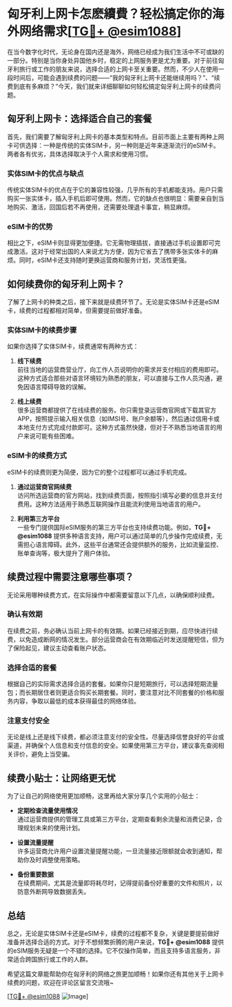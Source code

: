 # 匈牙利上网卡怎麽續費？轻松搞定你的海外网络需求[[TG💪+ @esim1088](https://t.me/s/esim1088)]

在当今数字化时代，无论身在国内还是海外，网络已经成为我们生活中不可或缺的一部分。特别是当你身处异国他乡时，稳定的上网服务更是尤为重要。对于前往匈牙利旅行或工作的朋友来说，选择合适的上网卡至关重要。然而，不少人在使用一段时间后，可能会遇到续费的问题——“我的匈牙利上网卡还能继续用吗？”、“续费到底有多麻烦？”今天，我们就来详细聊聊如何轻松搞定匈牙利上网卡的续费问题。

## 匈牙利上网卡：选择适合自己的套餐

首先，我们需要了解匈牙利上网卡的基本类型和特点。目前市面上主要有两种上网卡可供选择：一种是传统的实体SIM卡，另一种则是近年来逐渐流行的eSIM卡。两者各有优劣，具体选择取决于个人需求和使用习惯。

### 实体SIM卡的优点与缺点

传统实体SIM卡的优点在于它的兼容性较强，几乎所有的手机都能支持。用户只需购买一张实体卡，插入手机后即可使用。然而，它的缺点也很明显：需要亲自到当地购买、激活，回国后若不再使用，还需要处理退卡事宜，稍显麻烦。

### eSIM卡的优势

相比之下，eSIM卡则显得更加便捷。它无需物理插拔，直接通过手机设置即可完成激活。这对于经常出国的人来说尤为方便，因为它省去了携带多张实体卡的麻烦。同时，eSIM卡还支持随时更换运营商和服务计划，灵活性更强。

## 如何续费你的匈牙利上网卡？

了解了上网卡的种类之后，接下来就是续费环节了。无论是实体SIM卡还是eSIM卡，续费的过程都相对简单，但需要提前做好准备。

### 实体SIM卡的续费步骤

如果你选择了实体SIM卡，续费通常有两种方式：

1. **线下续费**  
   前往当地的运营商营业厅，向工作人员说明你的需求并支付相应的费用即可。这种方式适合那些对语言环境较为熟悉的朋友，可以直接与工作人员沟通，避免因语言障碍导致的误解。

2. **线上续费**  
   很多运营商都提供了在线续费的服务。你只需登录运营商官网或下载其官方APP，按照提示输入相关信息（如IMSI号、账户余额等），然后通过信用卡或本地支付方式完成付款即可。这种方式虽然快捷，但对于不熟悉当地语言的用户来说可能有些困难。

### eSIM卡的续费方式

eSIM卡的续费则更为简便，因为它的整个过程都可以通过手机完成。

1. **通过运营商官网续费**  
   访问所选运营商的官方网站，找到续费页面，按照指引填写必要的信息并支付费用。这种方法适用于熟悉互联网操作且能流利使用当地语言的用户。

2. **利用第三方平台**  
   一些专门提供国际eSIM服务的第三方平台也支持续费功能。例如，**TG💪+ @esim1088** 提供多种语言支持，用户可以通过简单的几步操作完成续费，无需担心语言障碍。此外，这些平台通常还会提供额外的服务，比如流量监控、账单查询等，极大提升了用户体验。

## 续费过程中需要注意哪些事项？

无论采用哪种续费方式，在实际操作中都需要留意以下几点，以确保顺利续费。

### 确认有效期

在续费之前，务必确认当前上网卡的有效期。如果已经接近到期，应尽快进行续费，以免造成断网的情况发生。部分运营商会在有效期临近时发送提醒短信，但为了保险起见，建议主动查看账户状态。

### 选择合适的套餐

根据自己的实际需求选择合适的套餐。如果你只是短期旅行，可以选择短期流量包；而长期居住者则更适合购买长期套餐。同时，要注意对比不同套餐的价格和服务内容，争取以最低的成本获得最佳的网络体验。

### 注意支付安全

无论是线上还是线下续费，都必须注意支付的安全性。尽量选择信誉良好的平台或渠道，并确保个人信息和支付信息的安全。如果使用第三方平台，建议事先查阅相关评价，避免上当受骗。

## 续费小贴士：让网络更无忧

为了让自己的网络使用更加顺畅，这里再给大家分享几个实用的小贴士：

- **定期检查流量使用情况**  
  通过运营商提供的管理工具或第三方平台，定期查看剩余流量和消费记录，合理规划未来的使用计划。
  
- **设置流量提醒**  
  许多运营商允许用户设置流量提醒功能，一旦流量接近限额就会收到通知，帮助你及时调整使用策略。

- **备份重要数据**  
  在续费期间，尤其是流量即将耗尽时，记得提前备份好重要的文件和照片，以防意外断网导致数据丢失。

## 总结

总之，无论是实体SIM卡还是eSIM卡，续费的过程都不复杂，关键是要提前做好准备并选择合适的方式。对于不想频繁折腾的用户来说，**TG💪+ @esim1088** 提供的eSIM服务无疑是一个不错的选择。它不仅操作简单，而且支持多语言服务，非常适合跨国旅行或工作的人群。

希望这篇文章能帮助你在匈牙利的网络之旅更加顺畅！如果你还有其他关于上网卡续费的问题，欢迎在评论区留言交流哦~

[[TG💪+ @esim1088](https://t.me/s/esim1088) ![Image](https://i.postimg.cc/4NQfJmqS/Snipaste-2025-05-13-00-14-12.png)]